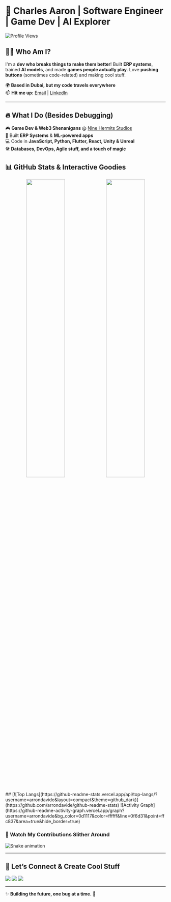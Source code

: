 

# 🚀 Charles Aaron | Software Engineer | Game Dev | AI Explorer

![Profile Views](https://komarev.com/ghpvc/?username=arrondavide&label=Profile%20views&color=0e75b6&style=flat)

## **👨‍💻 Who Am I?**

I'm a **dev who breaks things to make them better**! Built **ERP systems**, trained **AI models**, and made **games people actually play**. Love **pushing buttons** (sometimes code-related) and making cool stuff.

🌍 **Based in Dubai, but my code travels everywhere**  
📫 **Hit me up:** [Email](mailto:charlesaaron577@gmail.com) | [LinkedIn](https://www.linkedin.com/in/aaron-david-4a3156170)

---

## **🔥 What I Do (Besides Debugging)**

🎮 **Game Dev & Web3 Shenanigans** @ [Nine Hermits Studios](https://ninehermits.com)  
🚀 Built **ERP Systems** & **ML-powered apps**  
💻 Code in **JavaScript, Python, Flutter, React, Unity & Unreal**  
🛠️ **Databases, DevOps, Agile stuff, and a touch of magic**  


## **📊 GitHub Stats & Interactive Goodies**

<p align="center">
  <img width="49%" src="https://github-readme-stats.vercel.app/api?username=arrondavide&show_icons=true&theme=tokyonight&hide_border=true" />
  <img width="49%" src="https://github-readme-streak-stats.herokuapp.com/?user=arrondavide&theme=tokyonight&hide_border=true" />
</p>
## [![Top Langs](https://github-readme-stats.vercel.app/api/top-langs/?username=arrondavide&layout=compact&theme=github_dark)](https://github.com/arrondavide/github-readme-stats)
![Activity Graph](https://github-readme-activity-graph.vercel.app/graph?username=arrondavide&bg_color=0d1117&color=ffffff&line=0f6d31&point=ffc837&area=true&hide_border=true)

### **🐍 Watch My Contributions Slither Around**

![Snake animation](https://raw.githubusercontent.com/arrondavide/arrondavide/main/github-contribution-grid-snake.svg)

---

## **📢 Let’s Connect & Create Cool Stuff**
<p align="left">
<a href="https://linkedin.com/in/aaron-david-4a3156170" target="_blank"><img src="https://img.shields.io/badge/LinkedIn-0077B5?style=for-the-badge&logo=linkedin&logoColor=white" /></a>
<a href="https://github.com/arrondavide" target="_blank"><img src="https://img.shields.io/badge/GitHub-181717?style=for-the-badge&logo=github&logoColor=white" /></a>
<a href="https://arrondavide.github.io/porfolio-web/" target="_blank"><img src="https://img.shields.io/badge/Portfolio-ff6600?style=for-the-badge&logo=Firefox&logoColor=white" /></a>
</p>

---

✨ **Building the future, one bug at a time.** 🚀

